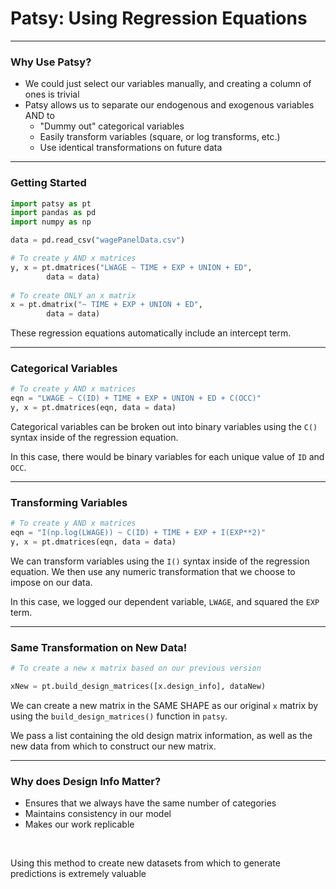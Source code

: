 <!--
$theme: gaia
template: invert
-->



# Patsy: Using Regression Equations

---

### Why Use Patsy?

- We could just select our variables manually, and creating a column of ones is trivial
- Patsy allows us to separate our endogenous and exogenous variables AND to
	- "Dummy out" categorical variables
	- Easily transform variables (square, or log transforms, etc.)
	- Use identical transformations on future data

---

### Getting Started

```python
import patsy as pt
import pandas as pd
import numpy as np

data = pd.read_csv("wagePanelData.csv")

# To create y AND x matrices
y, x = pt.dmatrices("LWAGE ~ TIME + EXP + UNION + ED", 
		data = data)
        
# To create ONLY an x matrix
x = pt.dmatrix("~ TIME + EXP + UNION + ED", 
		data = data)
```

These regression equations automatically include an intercept term.

---

### Categorical Variables

```python
# To create y AND x matrices
eqn = "LWAGE ~ C(ID) + TIME + EXP + UNION + ED + C(OCC)"
y, x = pt.dmatrices(eqn, data = data)
```

Categorical variables can be broken out into binary variables using the `C()` syntax inside of the regression equation. 

In this case, there would be binary variables for each unique value of `ID` and `OCC`.

---

### Transforming Variables

```python
# To create y AND x matrices
eqn = "I(np.log(LWAGE)) ~ C(ID) + TIME + EXP + I(EXP**2)"
y, x = pt.dmatrices(eqn, data = data)
```

We can transform variables using the `I()` syntax inside of the regression equation. We then use any numeric transformation that we choose to impose on our data. 

In this case, we logged our dependent variable, `LWAGE`, and squared the `EXP` term.

---

### Same Transformation on New Data!

```python
# To create a new x matrix based on our previous version

xNew = pt.build_design_matrices([x.design_info], dataNew)
```

We can create a new matrix in the SAME SHAPE as our original `x` matrix by using the `build_design_matrices()` function in `patsy`. 

We pass a list containing the old design matrix information, as well as the new data from which to construct our new matrix.

---

### Why does Design Info Matter?

- Ensures that we always have the same number of categories
- Maintains consistency in our model
- Makes our work replicable

<br>

Using this method to create new datasets from which to generate predictions is extremely valuable